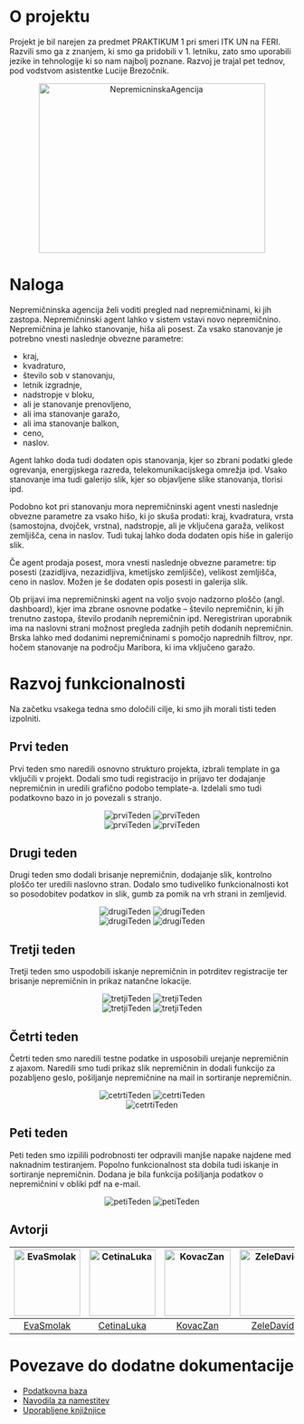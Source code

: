 # O projektu

Projekt je bil narejen za predmet PRAKTIKUM 1 pri smeri ITK UN na FERI. Razvili smo ga z znanjem, ki smo ga pridobili v 1. letniku, zato smo uporabili jezike in tehnologije ki so nam najbolj poznane. Razvoj je trajal pet tednov, pod vodstvom asistentke Lucije Brezočnik.
<p align="center"><img src="nepremicnine/NepremicninskaAgencija/src/main/resources/static/img/Logo/logo.png" alt="NepremicninskaAgencija" title="NepremicninskaAgencija" width="400px" height="300px"/></p>

# Naloga
Nepremičninska agencija želi voditi pregled nad nepremičninami, ki jih zastopa. 
Nepremičninski agent lahko v sistem vstavi novo nepremičnino. Nepremičnina je lahko stanovanje,
hiša ali posest.
Za vsako stanovanje je potrebno vnesti naslednje obvezne parametre:

- kraj,
- kvadraturo,
- število sob v stanovanju,
- letnik izgradnje,
- nadstropje v bloku,
- ali je stanovanje prenovljeno,
- ali ima stanovanje garažo,
- ali ima stanovanje balkon,
- ceno,
- naslov.

Agent lahko doda tudi dodaten opis stanovanja, kjer so zbrani podatki glede ogrevanja, energijskega razreda, telekomunikacijskega
omrežja ipd. Vsako stanovanje ima tudi galerijo slik, kjer so objavljene slike stanovanja, tlorisi ipd.

Podobno kot pri stanovanju mora nepremičninski agent vnesti naslednje obvezne parametre za vsako
hišo, ki jo skuša prodati: kraj, kvadratura, vrsta (samostojna, dvojček, vrstna), nadstropje, ali je
vključena garaža, velikost zemljišča, cena in naslov. Tudi tukaj lahko doda dodaten opis hiše in galerijo
slik.

Če agent prodaja posest, mora vnesti naslednje obvezne parametre: tip posesti (zazidljiva, nezazidljiva,
kmetijsko zemljišče), velikost zemljišča, ceno in naslov. Možen je še dodaten opis posesti in galerija
slik.

Ob prijavi ima nepremičninski agent na voljo svojo nadzorno ploščo (angl. dashboard), kjer ima zbrane
osnovne podatke – število nepremičnin, ki jih trenutno zastopa, število prodanih nepremičnin ipd.
Neregistriran uporabnik ima na naslovni strani možnost pregleda zadnjih petih dodanih nepremičnin.
Brska lahko med dodanimi nepremičninami s pomočjo naprednih filtrov, npr. hočem stanovanje na
področju Maribora, ki ima vključeno garažo.


# Razvoj funkcionalnosti
 Na začetku vsakega tedna smo določili cilje, ki smo jih morali tisti teden izpolniti.
 
## Prvi teden
Prvi teden smo naredili osnovno strukturo projekta, izbrali template in ga vključili v projekt. Dodali smo tudi registracijo in prijavo ter dodajanje nepremičnin in uredili grafično podobo template-a. Izdelali smo tudi podatkovno bazo in jo povezali s stranjo.
<div align="center">
  <img src="Printscreeni-Task/OPRAVLJENO-DELO/teden1.1.png" alt="prviTeden" title="Prvi Teden" margin=20px"/>
  <img src="Printscreeni-Task/OPRAVLJENO-DELO/teden1.2.png" alt="prviTeden" title="Prvi Teden" margin=20px"/><br/>
  <img src="Printscreeni-Task/OPRAVLJENO-DELO/teden1.3.png" alt="prviTeden" title="Prvi Teden" margin=20px"/>
  <img src="Printscreeni-Task/OPRAVLJENO-DELO/teden1.4.png" alt="prviTeden" title="Prvi Teden" margin=20px"/>
</div>

## Drugi teden
Drugi teden smo dodali brisanje nepremičnin, dodajanje slik, kontrolno ploščo ter uredili naslovno stran. Dodalo smo tudiveliko funkcionalnosti  kot so posodobitev podatkov in slik, gumb za pomik na vrh strani in zemljevid.
<div align="center">
  <img src="Printscreeni-Task/OPRAVLJENO-DELO/teden2.1.png" alt="drugiTeden" title="Drugi Teden" margin=20px"/>
  <img src="Printscreeni-Task/OPRAVLJENO-DELO/teden2.2.png" alt="drugiTeden" title="Drugi Teden" margin=20px"/><br/>
  <img src="Printscreeni-Task/OPRAVLJENO-DELO/teden2.3.png" alt="drugiTeden" title="Drugi Teden" margin=20px"/>
  <img src="Printscreeni-Task/OPRAVLJENO-DELO/teden2.4.png" alt="drugiTeden" title="Drugi Teden" margin=20px"/>
</div>

## Tretji teden
Tretji teden smo uspodobili iskanje nepremičnin in potrditev registracije ter brisanje nepremičnin in prikaz natančne lokacije.
<div align="center">
  <img src="Printscreeni-Task/OPRAVLJENO-DELO/teden3.1.png" alt="tretjiTeden" title="Tretji Teden" margin=20px"/>
  <img src="Printscreeni-Task/OPRAVLJENO-DELO/teden3.2.png" alt="tretjiTeden" title="Tretji Teden" margin=20px"/><br/>
  <img src="Printscreeni-Task/OPRAVLJENO-DELO/teden3.3.png" alt="tretjiTeden" title="Tretji Teden" margin=20px"/>
  <img src="Printscreeni-Task/OPRAVLJENO-DELO/teden3.4.png" alt="tretjiTeden" title="Tretji Teden" margin=20px"/>
</div>

## Četrti teden
Četrti teden smo naredili testne podatke in usposobili urejanje nepremičnin z ajaxom. Naredili smo tudi prikaz slik nepremičnin in dodali funkcijo za pozabljeno geslo, pošiljanje nepremičnine na mail in sortiranje nepremičnin. 
<div align="center">
  <img src="Printscreeni-Task/OPRAVLJENO-DELO/teden4.1.png" alt="cetrtiTeden" title="Četrti Teden" margin=20px"/>
  <img src="Printscreeni-Task/OPRAVLJENO-DELO/teden4.2.png" alt="cetrtiTeden" title="Četrti Teden" margin=20px"/><br/>
  <img src="Printscreeni-Task/OPRAVLJENO-DELO/teden4.3.png" alt="cetrtiTeden" title="Četrti Teden" margin=20px"/>
</div>

## Peti teden
Peti teden smo izpilili podrobnosti ter odpravili manjše napake najdene med naknadnim testiranjem. Popolno funkcionalnost sta dobila tudi iskanje in sortiranje nepremičnin. Dodana je bila funkcija pošiljanja podatkov o nepremičnini v obliki pdf na e-mail. 
<div align="center">
  <img src="Printscreeni-Task/OPRAVLJENO-DELO/teden5.1.png" alt="petiTeden" title="Peti Teden" margin=20px"/>
  <img src="Printscreeni-Task/OPRAVLJENO-DELO/teden5.2.png" alt="petiTeden" title="Peti Teden" margin=20px"/>
</div>

## Avtorji
[<img alt="EvaSmolak" src="https://avatars0.githubusercontent.com/u/33725038?s=400&v=4" width="117">](https://github.com/EvaSmolak) |[<img alt="CetinaLuka" src="https://avatars3.githubusercontent.com/u/33715779?s=400&u=4752d8027850c8f376c54dd977df726c1d24c58a&v=4" width="117">](https://github.com/CetinaLuka) |[<img alt="KovacZan" src="https://avatars1.githubusercontent.com/u/39158639?s=400&v=4" width="117">](https://github.com/KovacZan) |[<img alt="ZeleDavid" src="https://avatars3.githubusercontent.com/u/33752926?s=400&v=4" width="117">](https://github.com/ZeleDavid) |
:---: |:---: |:---: |:---: |
[EvaSmolak](https://github.com/EvaSmolak) |[CetinaLuka](https://github.com/CetinaLuka) |[KovacZan](https://github.com/KovacZan) |[ZeleDavid](https://github.com/ZeleDavid) |

# Povezave do dodatne dokumentacije
- <a href="baza.md">Podatkovna baza</a>
- <a href="namestitev.md">Navodila za namestitev</a>
- <a href="dependencies.md">Uporabljene knjižnjice</a>
